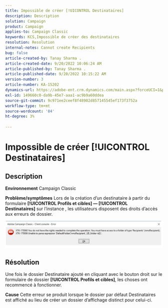 ```yaml
---
title: Impossible de créer [!UICONTROL Destinataires]
description: Description
solution: Campaign
product: Campaign
applies-to: Campaign Classic
keywords: KCS,Impossible de créer des destinataires
resolution: Resolution
internal-notes: Cannot create Recipients
bug: false
article-created-by: Tanay Sharma .
article-created-date: 9/20/2022 10:06:24 AM
article-published-by: Tanay Sharma .
article-published-date: 9/20/2022 10:15:22 AM
version-number: 3
article-number: KA-15202
dynamics-url: https://adobe-ent.crm.dynamics.com/main.aspx?forceUCI=1&pagetype=entityrecord&etn=knowledgearticle&id=687448df-cb38-ed11-9db1-002248086735
exl-id: 149660c0-da9b-45e7-aaa1-ac9b9a60ddea
source-git-commit: 9c971ee2ceef8f48902d857145545ef173f3752a
workflow-type: tm+mt
source-wordcount: '84'
ht-degree: 3%

---
```


# Impossible de créer [!UICONTROL Destinataires]

## Description

<b>Environnement</b>
Campaign Classic


<b>Problème/symptômes</b>
Lors de la création d’un destinataire à partir du formulaire <b>[!UICONTROL Profils et cibles] — [!UICONTROL Destinataires]</b> sur l’instance , les utilisateurs disposent des droits d’accès aux erreurs de dossier.



![](assets/___f4809700-cd38-ed11-9db1-002248086735___.png)


## Résolution




Une fois le dossier Destinataire ajouté en cliquant avec le bouton droit sur le formulaire de dossier <b>[!UICONTROL Profils et cibles]</b>, les choses ont recommencé à fonctionner.


<b>Cause</b>
Cette erreur se produit lorsque le dossier par défaut Destinataires est affiché au lieu de créer un dossier d’affichage distinct pour celui-ci.

